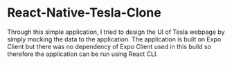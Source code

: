 # React-Native-Tesla-Clone
Through this simple application, I tried to design the UI of Tesla webpage by simply mocking the data to the application. The application is built on Expo Client but there was no dependency of Expo Client used in this build so therefore the application can be run using React CLI. 

